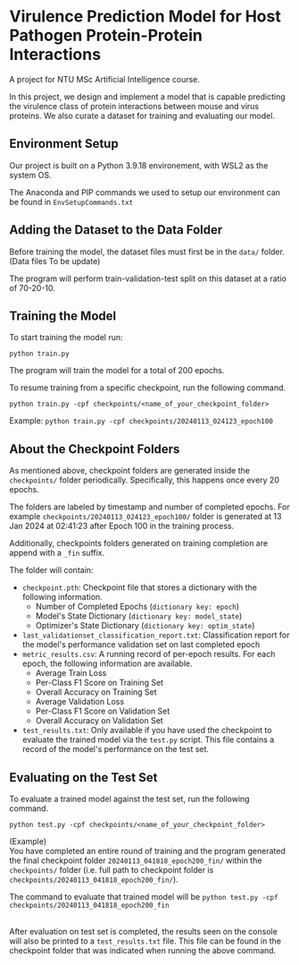 # Virulence Prediction Model for Host Pathogen Protein-Protein Interactions
A project for NTU MSc Artificial Intelligence course. 

In this project, we design and implement a model that is capable predicting the virulence class of protein interactions between mouse and virus proteins.
We also curate a dataset for training and evaluating our model.

## Environment Setup
Our project is built on a Python 3.9.18 environement, with WSL2 as the system OS.

The Anaconda and PIP commands we used to setup our environment can be found in `EnvSetupCommands.txt`

## Adding the Dataset to the Data Folder
Before training the model, the dataset files must first be in the `data/` folder.<br>
(Data files To be update)

The program will perform train-validation-test split on this dataset at a ratio of 70-20-10.

## Training the Model
To start training the model run:
```
python train.py
```
The program will train the model for a total of 200 epochs.

To resume training from a specific checkpoint, run the following command.
```
python train.py -cpf checkpoints/<name_of_your_checkpoint_folder>
```
Example: `python train.py -cpf checkpoints/20240113_024123_epoch100`

## About the Checkpoint Folders
As mentioned above, checkpoint folders are generated inside the `checkpoints/` folder periodically. 
Specifically, this happens once every 20 epochs.

The folders are labeled by timestamp and number of completed epochs. 
For example `checkpoints/20240113_024123_epoch100/` folder is generated at 13 Jan 2024 at 02:41:23 after Epoch 100 in the training process.

Additionally, checkpoints folders generated on training completion are append with a `_fin` suffix.

The folder will contain:
* `checkpoint.pth`: Checkpoint file that stores a dictionary with the following information.
  * Number of Completed Epochs (`dictionary key: epoch`)
  * Model's State Dictionary  (`dictionary key: model_state`)
  * Optimizer's State Dictionary (`dictionary key: optim_state`)
* `last_validationset_classification_report.txt`: Classification report for the model's performance validation set on last completed epoch
* `metric_results.csv`: A running record of per-epoch results. For each epoch, the following information are available.
  * Average Train Loss
  * Per-Class F1 Score on Training Set
  * Overall Accuracy on Training Set
  * Average Validation Loss
  * Per-Class F1 Score on Validation Set
  * Overall Accuracy on Validation Set
* `test_results.txt`: Only available if you have used the checkpoint to evaluate the trained model via the `test.py` script. This file contains a record of the model's performance on the test set.

## Evaluating on the Test Set
To evaluate a trained model against the test set, run the following command.
```
python test.py -cpf checkpoints/<name_of_your_checkpoint_folder>
```
(Example)<br>
You have completed an entire round of training and the program generated the final checkpoint folder `20240113_041818_epoch200_fin/` within the `checkpoints/` folder (i.e. full path to checkpoint folder is `checkpoints/20240113_041818_epoch200_fin/`).

The command to evaluate that trained model will be `python test.py -cpf checkpoints/20240113_041818_epoch200_fin`<br><br>

After evaluation on test set is completed, the results seen on the console will also be printed to a `test_results.txt` file. This file can be found in the checkpoint folder that was indicated when running the above command.
